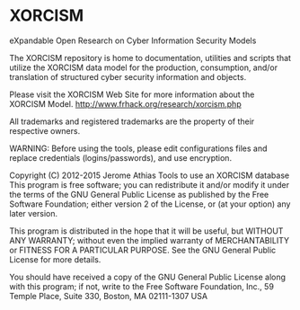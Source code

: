 XORCISM
=======

eXpandable Open Research on Cyber Information Security Models

The XORCISM repository is home to documentation, utilities and scripts that utilize the XORCISM data model for the production, consumption, and/or translation of structured cyber security information and objects.

Please visit the XORCISM Web Site for more information about the XORCISM Model.
http://www.frhack.org/research/xorcism.php

All trademarks and registered trademarks are the property of their respective owners. 

WARNING: Before using the tools, please edit configurations files and replace credentials (logins/passwords), and use encryption.


Copyright (C) 2012-2015 Jerome Athias
Tools to use an XORCISM database
This program is free software; you can redistribute it and/or modify it under the terms of the GNU General Public License as published by the Free Software Foundation; either version 2 of the License, or (at your option) any later version.

This program is distributed in the hope that it will be useful, but WITHOUT ANY WARRANTY; without even the implied warranty of MERCHANTABILITY or FITNESS FOR A PARTICULAR PURPOSE. See the GNU General Public License for more details.

You should have received a copy of the GNU General Public License along with this program; if not, write to the Free Software Foundation, Inc., 59 Temple Place, Suite 330, Boston, MA 02111-1307 USA
